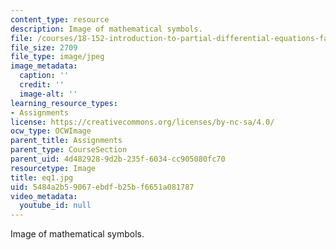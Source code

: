 ```yaml
---
content_type: resource
description: Image of mathematical symbols.
file: /courses/18-152-introduction-to-partial-differential-equations-fall-2005/5484a2b59067ebdfb25bf6651a081787_eq1.jpg
file_size: 2709
file_type: image/jpeg
image_metadata:
  caption: ''
  credit: ''
  image-alt: ''
learning_resource_types:
- Assignments
license: https://creativecommons.org/licenses/by-nc-sa/4.0/
ocw_type: OCWImage
parent_title: Assignments
parent_type: CourseSection
parent_uid: 4d482928-9d2b-235f-6034-cc905080fc70
resourcetype: Image
title: eq1.jpg
uid: 5484a2b5-9067-ebdf-b25b-f6651a081787
video_metadata:
  youtube_id: null
---
```

Image of mathematical symbols.